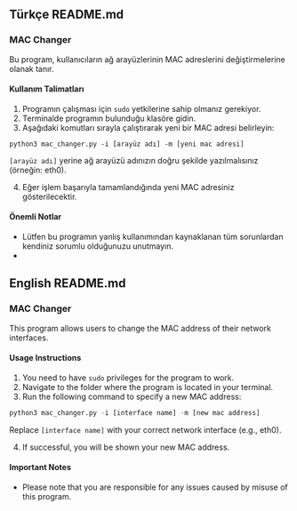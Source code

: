 ## Türkçe README.md

### MAC Changer

Bu program, kullanıcıların ağ arayüzlerinin MAC adreslerini değiştirmelerine olanak tanır.

#### Kullanım Talimatları

1. Programın çalışması için `sudo` yetkilerine sahip olmanız gerekiyor.
2. Terminalde programın bulunduğu klasöre gidin.
3. Aşağıdaki komutları sırayla çalıştırarak yeni bir MAC adresi belirleyin:

```python3
python3 mac_changer.py -i [arayüz adı] -m [yeni mac adresi]
```

`[arayüz adı]` yerine ağ arayüzü adınızın doğru şekilde yazılmalısınız (örneğin: eth0).

4. Eğer işlem başarıyla tamamlandığında yeni MAC adresiniz gösterilecektir.

#### Önemli Notlar
- Lütfen bu programın yanlış kullanımından kaynaklanan tüm sorunlardan kendiniz sorumlu olduğunuzu unutmayın.
- 
## English README.md

### MAC Changer

This program allows users to change the MAC address of their network interfaces.

#### Usage Instructions

1. You need to have `sudo` privileges for the program to work.
2. Navigate to the folder where the program is located in your terminal.
3. Run the following command to specify a new MAC address:

```python
python3 mac_changer.py -i [interface name] -m [new mac address]
```

Replace `[interface name]` with your correct network interface (e.g., eth0).
 
4. If successful, you will be shown your new MAC address.

#### Important Notes
- Please note that you are responsible for any issues caused by misuse of this program.

